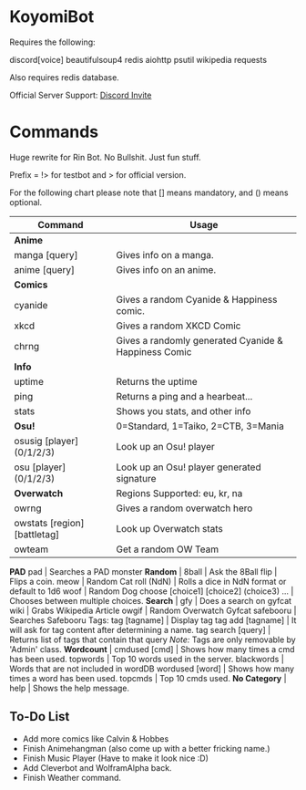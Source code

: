 # KoyomiBot

Requires the following:

discord[voice]
beautifulsoup4
redis
aiohttp
psutil
wikipedia
requests

Also requires redis database.

Official Server Support: [Discord Invite](https://discord.gg/Fzz344U)

# Commands

Huge rewrite for Rin Bot. No Bullshit. Just fun stuff.

Prefix = !> for testbot and > for official version.

For the following chart please note that [] means mandatory, and () means optional.

Command | Usage
------------ | -------------
**Anime** |
manga [query] | Gives info on a manga.
anime [query] | Gives info on an anime.
**Comics** |
cyanide | Gives a random Cyanide & Happiness comic.
xkcd | Gives a random XKCD Comic
chrng | Gives a randomly generated Cyanide & Happiness Comic
**Info** |
uptime | Returns the uptime
ping | Returns a ping and a hearbeat...
stats | Shows you stats, and other info    
**Osu!** | 0=Standard, 1=Taiko, 2=CTB, 3=Mania
osusig [player] (0/1/2/3) | Look up an Osu! player
osu [player] (0/1/2/3) | Look up an Osu! player generated signature
**Overwatch** | Regions Supported: eu, kr, na
owrng | Gives a random overwatch hero
owstats [region] [battletag] | Look up Overwatch stats
owteam | Get a random OW Team
**PAD**
pad | Searches a PAD monster
**Random** |
8ball | Ask the 8Ball
flip | Flips a coin.
meow | Random Cat
roll (NdN) | Rolls a dice in NdN format or default to 1d6
woof | Random Dog
choose [choice1] [choice2] (choice3) ... | Chooses between multiple choices.
**Search** |
gfy | Does a search on gyfcat
wiki | Grabs Wikipedia Article
owgif | Random Overwatch Gyfcat
safebooru | Searches Safebooru
Tags:
tag [tagname] | Display tag
tag add [tagname] | It will ask for tag content after determining a name.
tag search [query] | Returns list of tags that contain that query
  *Note:* Tags are only removable by 'Admin' class.
**Wordcount** |
cmdused [cmd] | Shows how many times a cmd has been used.
topwords | Top 10 words used in the server.
blackwords | Words that are not included in wordDB
wordused [word] | Shows how many times a word has been used.
topcmds | Top 10 cmds used.
**​No Category** |
help | Shows the help message.

## To-Do List

* Add more comics like Calvin & Hobbes
* Finish Animehangman (also come up with a better fricking name.)
* Finish Music Player (Have to make it look nice :D)
* Add Cleverbot and WolframAlpha back.
* Finish Weather command.
